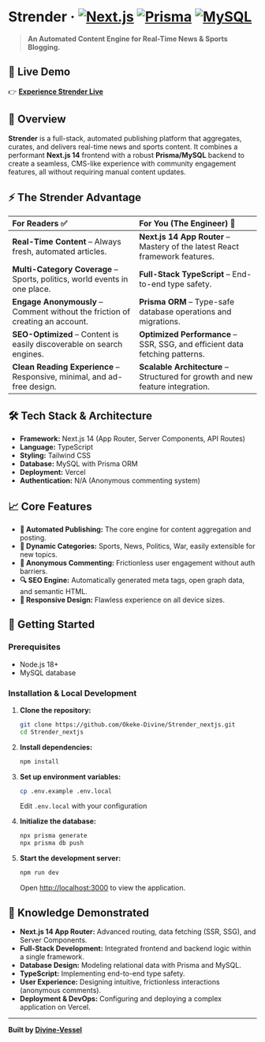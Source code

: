 # Strender · [![Next.js](https://img.shields.io/badge/Next.js-14-000000?style=flat&logo=next.js)](https://nextjs.org) [![Prisma](https://img.shields.io/badge/Prisma-5.0-2D3748?style=flat&logo=prisma)](https://prisma.io) [![MySQL](https://img.shields.io/badge/MySQL-8.0-4479A1?style=flat&logo=mysql)](https://mysql.com)

> **An Automated Content Engine for Real-Time News & Sports Blogging.**

## 🚀 Live Demo
👉 **[Experience Strender Live](https://strender.okekedivine.com.ng)**

## 📖 Overview
**Strender** is a full-stack, automated publishing platform that aggregates, curates, and delivers real-time news and sports content. It combines a performant **Next.js 14** frontend with a robust **Prisma/MySQL** backend to create a seamless, CMS-like experience with community engagement features, all without requiring manual content updates.

## ⚡ The Strender Advantage <!-- RE-INSERT THIS SECTION -->

| For Readers ✅ | For You (The Engineer) 🔧 |
| :--- | :--- |
| **Real-Time Content** – Always fresh, automated articles. | **Next.js 14 App Router** – Mastery of the latest React framework features. |
| **Multi-Category Coverage** – Sports, politics, world events in one place. | **Full-Stack TypeScript** – End-to-end type safety. |
| **Engage Anonymously** – Comment without the friction of creating an account. | **Prisma ORM** – Type-safe database operations and migrations. |
| **SEO-Optimized** – Content is easily discoverable on search engines. | **Optimized Performance** – SSR, SSG, and efficient data fetching patterns. |
| **Clean Reading Experience** – Responsive, minimal, and ad-free design. | **Scalable Architecture** – Structured for growth and new feature integration. |

## 🛠️ Tech Stack & Architecture
- **Framework:** Next.js 14 (App Router, Server Components, API Routes)
- **Language:** TypeScript
- **Styling:** Tailwind CSS
- **Database:** MySQL with Prisma ORM
- **Deployment:** Vercel
- **Authentication:** N/A (Anonymous commenting system)

## 📈 Core Features
- **🤖 Automated Publishing:** The core engine for content aggregation and posting.
- **📂 Dynamic Categories:** Sports, News, Politics, War, easily extensible for new topics.
- **💬 Anonymous Commenting:** Frictionless user engagement without auth barriers.
- **🔍 SEO Engine:** Automatically generated meta tags, open graph data, and semantic HTML.
- **🎨 Responsive Design:** Flawless experience on all device sizes.

## 🚀 Getting Started

### Prerequisites
- Node.js 18+
- MySQL database

### Installation & Local Development
1.  **Clone the repository:**
    ```bash
    git clone https://github.com/Okeke-Divine/Strender_nextjs.git
    cd Strender_nextjs
    ```

2.  **Install dependencies:**
    ```bash
    npm install
    ```

3.  **Set up environment variables:**
    ```bash
    cp .env.example .env.local
    ```
    Edit `.env.local` with your configuration

4.  **Initialize the database:**
    ```bash
    npx prisma generate
    npx prisma db push
    ```
    
5.  **Start the development server:**
    ```bash
    npm run dev
    ```
    Open [http://localhost:3000](http://localhost:3000) to view the application.

## 🧠 Knowledge Demonstrated
- **Next.js 14 App Router:** Advanced routing, data fetching (SSR, SSG), and Server Components.
- **Full-Stack Development:** Integrated frontend and backend logic within a single framework.
- **Database Design:** Modeling relational data with Prisma and MySQL.
- **TypeScript:** Implementing end-to-end type safety.
- **User Experience:** Designing intuitive, frictionless interactions (anonymous comments).
- **Deployment & DevOps:** Configuring and deploying a complex application on Vercel.

---

**Built by [Divine-Vessel](https://github.com/Okeke-Divine)**
